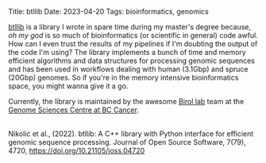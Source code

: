 Title: btllib
Date: 2023-04-20
Tags: bioinformatics, genomics

[btllib](https://github.com/bcgsc/btllib) is a library I wrote in spare time during my master's degree because, _oh my god_ is so much of bioinformatics (or scientific in general) code awful. How can I even trust the results of my pipelines if I'm doubting the output of the code I'm using? The library implements a bunch of time and memory efficient algorithms and data structures for processing genomic sequences and has been used in workflows dealing with human (3.1Gbp) and spruce (20Gbp) genomes. So if you're in the memory intensive bioinformatics space, you might wanna give it a go.

Currently, the library is maintained by the awesome [Birol lab](http://www.birollab.ca/) team at the [Genome Sciences Centre at BC Cancer](https://www.bcgsc.ca/).
<br/>
<br/>
<div class="citation">
Nikolić et al., (2022). btllib: A C++ library with Python interface for efficient genomic sequence processing. Journal of Open Source Software, 7(79), 4720, <a target="_blank" href="https://doi.org/10.21105/joss.04720">https://doi.org/10.21105/joss.04720</a>
</div>
